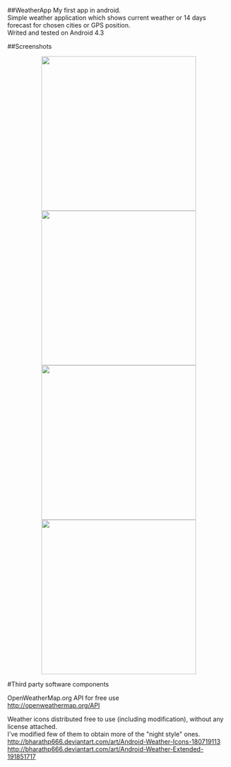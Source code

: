 ##WeatherApp
My first app in android.<br />
Simple weather application which shows current weather or 14 days forecast for chosen cities or GPS position.<br />
Writed and tested on Android 4.3

##Screenshots
<p>
  <center>
    <img src="http://i.imgur.com/p2evusF.png" height="350" align="center" />
    <img src="http://i.imgur.com/8OUKqI1.png" height="350" align="center" />
    <img src="http://i.imgur.com/mTJuvoh.png" height="350" align="center" />
    <img src="http://i.imgur.com/5GVjXme.png" height="350" align="center" />
  </center>
</p>

#Third party software components

OpenWeatherMap.org API for free use
<br />
http://openweathermap.org/API

Weather icons distributed free to use (including modification), without any license attached.<br />
I've modified few of them to obtain more of the "night style" ones.
<br />
http://bharathp666.deviantart.com/art/Android-Weather-Icons-180719113 <br />
http://bharathp666.deviantart.com/art/Android-Weather-Extended-191851717
